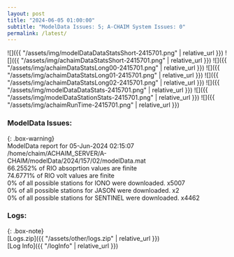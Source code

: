 ```yaml
---
layout: post
title: "2024-06-05 01:00:00"
subtitle: "ModelData Issues: 5; A-CHAIM System Issues: 0"
permalink: /latest/
---
```


![]({{ "/assets/img/modelDataDataStatsShort-2415701.png" | relative_url }})
![]({{ "/assets/img/achaimDataStatsShort-2415701.png" | relative_url }})
![]({{ "/assets/img/achaimDataStatsLong00-2415701.png" | relative_url }})
![]({{ "/assets/img/achaimDataStatsLong01-2415701.png" | relative_url }})
![]({{ "/assets/img/achaimDataStatsLong02-2415701.png" | relative_url }})
![]({{ "/assets/img/modelDataDataStats-2415701.png" | relative_url }})
![]({{ "/assets/img/modelDataStationStats-2415701.png" | relative_url }})
![]({{ "/assets/img/achaimRunTime-2415701.png" | relative_url }})


### ModelData Issues:  
  
{: .box-warning}  
 ModelData report for 05-Jun-2024 02:15:07   
 /home/chaim/ACHAIM_SERVER/A-CHAIM/modelData/2024/157/02/modelData.mat   
 66.2552% of RIO absoprtion values are finite   
 74.6771% of RIO volt values are finite   
 0% of all possible stations for IONO were downloaded. x5007   
 0% of all possible stations for JASON were downloaded. x2   
 0% of all possible stations for SENTINEL were downloaded. x4462   
  


### Logs:  
  
{: .box-note}  
[Logs.zip]({{ "/assets/other/logs.zip" | relative_url }})  
[Log Info]({{ "/logInfo" | relative_url }})  
